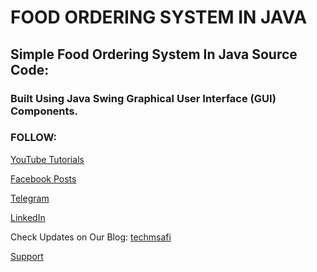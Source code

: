 # FOOD ORDERING SYSTEM IN JAVA

## Simple Food Ordering System In Java Source Code:

### Built Using Java Swing Graphical User Interface (GUI) Components.



### FOLLOW:

[YouTube Tutorials](https://youtube.com/c/TechMsafi) 

[Facebook Posts](https://facebook.com/techmsafi)

[Telegram](https://t.me/techmsafi)

[LinkedIn](https://www.linkedin.com/in/fred-kiptui-72a0421a1) 



Check Updates on Our Blog: [techmsafi](https://techmsafi.com)

[Support](https://www.paypal.com/donate/?hosted_button_id=FCG3PGKHDLAVY)

<!--Always @techmsafi and enjoy your endeavours.-->
